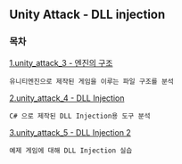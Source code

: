 ## Unity Attack - DLL injection

### 목차

[1.unity_attack_3 - 엔진의 구조](unity_attack_3)

	유니티엔진으로 제작된 게임을 이루는 파일 구조를 분석

[2.unity_attack_4 - DLL Injection](unity_attack_4)

	C# 으로 제작된 DLL Injection용 도구 분석 

[3.unity_attack_5 - DLL Injection 2](unity_attack_5)

	예제 게임에 대해 DLL Injection 실습 